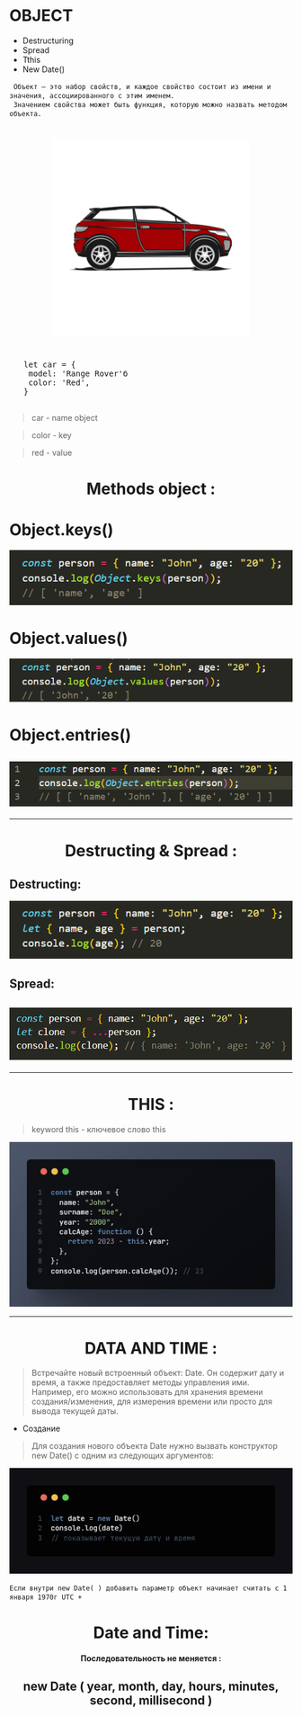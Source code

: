 # OBJECT

- Destructuring
- Spread
- Tthis
- New Date()

```
 Объект — это набор свойств, и каждое свойство состоит из имени и значения, ассоциированного с этим именем.
 Значением свойства может быть функция, которую можно назвать методом объекта.

```

<h1 align='center'>
<img width="350" src="./car.png">
</h1>

<pre>

   let car = {
    model: 'Range Rover'б
    color: 'Red',
   }

</pre>

> car - name object

> color - key

> red - value

<h1 align ="center" >
 Methods object :
</h1>

# Object.keys()

![](./keys.png)

# Object.values()

![](./values.png)

# Object.entries()

## ![](./entries.png)

---

<h1 align="center"> Destructing & Spread : </h1>

## Destructing:

![](./destructing.png)

## Spread:

## ![](./clone.png)

---

<h1 align="center">THIS :</h1>

> keyword this - ключевое слово this

![](./this.png)

---

<h1 align = "center">
DATA AND TIME :
</h1>

> Встречайте новый встроенный объект: Date. Он содержит дату и время, а также предоставляет методы управления ими.
> Например, его можно использовать для хранения времени создания/изменения, для измерения времени или просто для вывода текущей даты.

- Создание

> Для создания нового объекта Date нужно вызвать конструктор
> new Date() с одним из следующих аргументов:

![](./now.png)

```
Если внутри new Date( ) добавить параметр объект начинает считать с 1 января 1970г UTC +
```

<h1 align="center"> Date and Time: </h1>

<h4 align="center"> 
 Последовательность не меняется :
</h4>

<h2 align="center">
 new Date ( year, month, day, hours, minutes, second, millisecond )
</h2>
